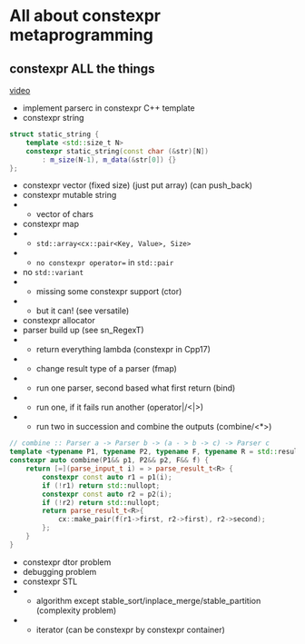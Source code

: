 # All about constexpr metaprogramming

## constexpr ALL the things

[video](https://www.youtube.com/watch?v=HMB9oXFobJc&index=9&list=PL_AKIMJc4roXJldxjJGtH8PJb4dY6nN1D)

* implement parserc in constexpr C++ template
* constexpr string
```c++
struct static_string {
    template <std::size_t N>
    constexpr static_string(const char (&str)[N])
        : m_size(N-1), m_data(&str[0]) {}
};
```
* constexpr vector (fixed size) (just put array) (can push_back)
* constexpr mutable string
* + vector of chars
* constexpr map
* + `std::array<cx::pair<Key, Value>, Size>`
* + `no constexpr operator=` in `std::pair`
* no `std::variant`
* + missing some constexpr support (ctor)
* + but it can! (see versatile)
* constexpr allocator
* parser build up (see sn_RegexT)
* + return everything lambda (constexpr in Cpp17)
* + change result type of a parser (fmap)
* + run one parser, second based what first return (bind)
* + run one, if it fails run another (operator|/<|>)
* + run two in succession and combine the outputs (combine/<*>)
```c++
// combine :: Parser a -> Parser b -> (a - > b -> c) -> Parser c
template <typename P1, typename P2, typename F, typename R = std::result_of_t<F(parse_t<P1>, parse_t<P2>)>>
constexpr auto combine(P1&& p1, P2&& p2, F&& f) {
    return [=](parse_input_t i) = > parse_result_t<R> {
        constexpr const auto r1 = p1(i);
        if (!r1) return std::nullopt;
        constexpr const auto r2 = p2(i);
        if (!r2) return std::nullopt;
        return parse_result_t<R>{
            cx::make_pair(f(r1->first, r2->first), r2->second);
        };
    }
}
```
* constexpr dtor problem 
* debugging problem
* constexpr STL
* + algorithm except stable_sort/inplace_merge/stable_partition (complexity problem)
* + iterator (can be constexpr by constexpr container)